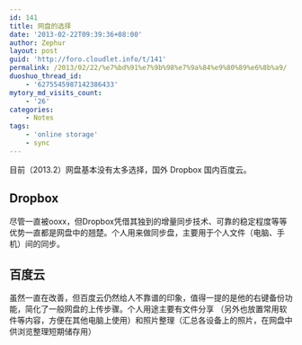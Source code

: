 ```yaml
---
id: 141
title: 网盘的选择
date: '2013-02-22T09:39:36+08:00'
author: Zephur
layout: post
guid: 'http://foro.cloudlet.info/t/141'
permalink: /2013/02/22/%e7%bd%91%e7%9b%98%e7%9a%84%e9%80%89%e6%8b%a9/
duoshuo_thread_id:
    - '6275545987142386433'
mytory_md_visits_count:
    - '26'
categories:
    - Notes
tags:
    - 'online storage'
    - sync
---
```


目前（2013.2）网盘基本没有太多选择，国外 Dropbox 国内百度云。

## Dropbox

尽管一直被ooxx，但Dropbox凭借其独到的增量同步技术、可靠的稳定程度等等优势一直都是网盘中的翘楚。个人用来做同步盘，主要用于个人文件（电脑、手机）间的同步。

<!--more-->

## 百度云

虽然一直在改善，但百度云仍然给人不靠谱的印象，值得一提的是他的右键备份功能，简化了一般网盘的上传步骤。个人用途主要有文件分享 （另外也放置常用软件等内容，方便在其他电脑上使用）和照片整理（汇总各设备上的照片，在网盘中供浏览整理短期储存用）